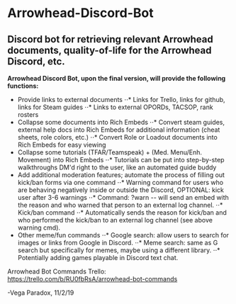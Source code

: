 # Arrowhead-Discord-Bot

## Discord bot for retrieving relevant Arrowhead documents, quality-of-life for the Arrowhead Discord, etc.

**Arrowhead Discord Bot, upon the final version, will provide the following functions:**

- Provide links to external documents
  ⋅⋅* Links for Trello, links for github, links for Steam guides
  ⋅⋅* Links to external OPORDs, TACSOP, rank rosters
- Collapse some documents into Rich Embeds
  ⋅⋅* Convert steam guides, external help docs into Rich Embeds for additional information (cheat sheets, role colors, etc.)
  ⋅⋅* Convert Role or Loadout documents into Rich Embeds for easy viewing
- Collapse some tutorials (TFAR/Teamspeak) + (Med. Menu/Enh. Movement) into Rich Embeds
  ⋅⋅* Tutorials can be put into step-by-step walkthroughs DM'd right to the user, like an automated guide buddy
- Add additional moderation features; automate the process of filling out kick/ban forms via one command
  ⋅⋅* Warning command for users who are behaving negatively inside or outside the Discord, OPTIONAL: kick user after 3-6 warnings
    ⋅⋅* Command: ?warn <user> <reason> -- will send an embed with the reason and who warned that person to an external log channel.
  ⋅⋅* Kick/ban command
    ⋅⋅* Automatically sends the reason for kick/ban and who performed the kick/ban to an external log channel (see above warning cmd).
- Other meme/fun commands
  ⋅⋅* Google search: allow users to search for images or links from Google in Discord.
  ⋅⋅* Meme search: same as G search but specifically for memes, maybe using a different library.
  ⋅⋅* Potentially adding games playable in Discord text chat.

Arrowhead Bot Commands Trello: https://trello.com/b/RU0fbRsA/arrowhead-bot-commands


-Vega Paradox, 11/2/19
